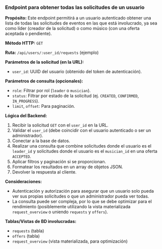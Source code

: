 ### Endpoint para obtener todas las solicitudes de un usuario

**Propósito:** Este endpoint permitirá a un usuario autenticado obtener una lista de todas las solicitudes de eventos en las que está involucrado, ya sea como líder (creador de la solicitud) o como músico (con una oferta aceptada o pendiente).

**Método HTTP:** `GET`

**Ruta:** `/api/users/:user_id/requests` (ejemplo)

**Parámetros de la solicitud (en la URL):**
-   `user_id`: UUID del usuario (obtenido del token de autenticación).

**Parámetros de consulta (opcionales):**
-   `role`: Filtrar por rol (`leader` o `musician`).
-   `status`: Filtrar por estado de la solicitud (ej. `CREATED`, `CONFIRMED`, `IN_PROGRESS`).
-   `limit`, `offset`: Para paginación.

**Lógica del Backend:**
1.  Recibir la solicitud `GET` con el `user_id` en la URL.
2.  Validar el `user_id` (debe coincidir con el usuario autenticado o ser un administrador).
3.  Conectar a la base de datos.
4.  Realizar una consulta que combine solicitudes donde el usuario es el `leader_id` y solicitudes donde el usuario es el `musician_id` en una oferta `ACCEPTED`.
5.  Aplicar filtros y paginación si se proporcionan.
6.  Formatear los resultados en un array de objetos JSON.
7.  Devolver la respuesta al cliente.

**Consideraciones:**
-   Autenticación y autorización para asegurar que un usuario solo pueda ver sus propias solicitudes o que un administrador pueda ver todas.
-   La consulta puede ser compleja, por lo que se debe optimizar para el rendimiento (posiblemente utilizando la vista materializada `request_overview` o uniendo `requests` y `offers`).

**Tablas/Vistas de BD involucradas:**
-   `requests` (tabla)
-   `offers` (tabla)
-   `request_overview` (vista materializada, para optimización)